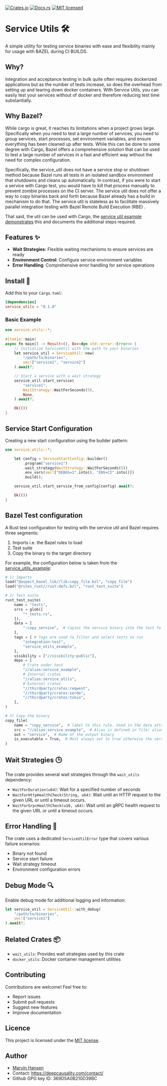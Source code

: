 [//]: # (---)

[//]: # (SPDX-License-Identifier: MIT)

[//]: # (---)

[![Crates.io][crates-badge]][crates-url]
[![Docs.rs][docs-badge]][docs-url]
[![MIT licensed][mit-badge]][mit-url]

[crates-badge]: https://img.shields.io/badge/Crates.io-Latest-blue

[crates-url]: https://crates.io/crates/service_utils

[docs-badge]: https://img.shields.io/badge/Docs.rs-Latest-blue

[docs-url]: https://docs.rs/service_utils/latest/service_utils/

[mit-badge]: https://img.shields.io/badge/License-MIT-blue.svg

[mit-url]: https://github.com/deepcausality-rs/deep_causality/blob/main/LICENSE


# Service Utils 🛠️

A simple utility for testing service binaries with ease and flexibility mainly for usage with BAZEL during CI BUILDS.

## Why?

Integration and acceptance testing in bulk quite often requires dockerized applications but as
the number of tests increase, so does the overhead from setting up and tearing down docker containers.
With Service Utils, you can easily test your services without of docker and therefore reducing test time substantially.

## Why Bazel?

While cargo is great, it reaches its limitations when a project grows large. Specifically when you need to test
a large number of services, you need to group services, start processes, set environment variables, and ensure
everything has been cleaned up after tests. While this can be done to some degree with Cargo, Bazel offers a
comprehensive solution that can be used to test a large number of services in a fast and efficient way without the need
for complex configuration.

Specifically, the service_util does not have a service stop or shutdown method because Bazel runs all tests in an
isolated sandbox environment that shutdowns and cleans up automatically. In contrast, if you were to start a service
with Cargo test, you would have to kill that process manually to prevent zombie processes on the CI server. The service
util does not offer a way to copy binaries back and forth because Bazel already has a build in mechanism to do that. The
service util is stateless as to facilitate massively parallel integration testing with Bazel Remote Build Execution (RBE) .

That said, the util can be used with Cargo,
the [service util example demonstrates](../../examples/service_utils_example)
this and documents the additional steps required.

## Features ✨

- **Wait Strategies**: Flexible waiting mechanisms to ensure services are ready
- **Environment Control**: Configure service environment variables
- **Error Handling**: Comprehensive error handling for service operations

## Install 🚀

Add this to your `Cargo.toml`:

```toml
[dependencies]
service_utils = "0.1.0"
```

### Basic Example

```rust
use service_utils::*;
 
#[tokio::main]
async fn main() -> Result<(), Box<dyn std::error::Error>> {
    // Initialize ServiceUtil with the path to your binaries
    let service_util = ServiceUtil::new(
        "/path/to/binaries",
        vec!["service1", "service2"]
    ).await?;

    // Start a service with a wait strategy
    service_util.start_service(
        "service1",
        WaitStrategy::WaitForSeconds(5),
        None,
    ).await?;

    Ok(())
}
```

## Service Start Configuration

Creating a new start configuration using the builder pattern:

```rust
use service_utils::*;

    let config = ServiceStartConfig::builder()
        .program("service1")
        .wait_strategy(WaitStrategy::WaitForSeconds(5))
        .env_vars(vec!["DEBUG=1".into(), "ENV=CI".into()])
        .build();

    service_util.start_service_from_config(config).await?;

    Ok(())
}
```

## Bazel Test configuration

A Rust test configuration for testing with the service util and Bazel requires three segments:
1) Imports i.e. the Bazel rules to load 
2) Test suite
3) Copy the binary to the target directory

For example, the configuration below is taken from the [service_utils_example](../../examples/service_utils_example):

```python
# 1) Imports   
load("@aspect_bazel_lib//lib:copy_file.bzl", "copy_file")
load("@rules_rust//rust:defs.bzl", "rust_test_suite")

# 2) Test suite 
rust_test_suite(
    name = "tests",
    srcs = glob([
        "*_tests.rs",
    ]),
    data = [
        ":copy_service",  # Copies the service binary into the test folder
    ],
    tags = [ # Tags are used to filter and select tests to run 
        "integration-test",
        "service_utils_example",
    ],
    visibility = ["//visibility:public"],
    deps = [
        # Crate under test
        "//alias:service_example",
        # Internal crates
        "//alias:service_utils",
        # External crates
        "//thirdparty/crates:reqwest",
        "//thirdparty/crates:serde",
        "//thirdparty/crates:tokio",
    ],
)

# 3) Copy the binary   
copy_file(
    name = "copy_service",  # label to this rule. Used in the data attribute
    src = "//alias:service_example",  # Alias is defined in file: alias/BUILD.bazel
    out = "service",  # Name of the output binary
    is_executable = True,  # Must always set to true otherwise the service cannot be started.
)
```  

## Wait Strategies 🕒

The crate provides several wait strategies through the `wait_utils` dependency:

- `WaitForDuration(u64)`: Wait for a specified number of seconds
- `WaitForHttpHealthCheck(String, u64)`: Wait until an HTTP request to the given URL or until a timeout occurs.
- `WaitForGrpcHealthCheck(u16, u64)`: Wait until an gRPC health request to the given URL or until a timeout occurs.

## Error Handling 🚨

The crate uses a dedicated `ServiceUtilError` type that covers various failure scenarios:

- Binary not found
- Service start failure
- Wait strategy timeout
- Environment configuration errors

## Debug Mode 🔍

Enable debug mode for additional logging and information:

```rust
let service_util = ServiceUtil::with_debug(
    "/path/to/binaries",
    vec!["service1"]
).await?;
```

## Related Crates 📦

- `wait_utils`: Provides wait strategies used by this crate
- `docker_utils`: Docker container management utilities

## Contributing

Contributions are welcome! Feel free to:

- Report issues
- Submit pull requests
- Suggest new features
- Improve documentation

## Licence

This project is licensed under the [MIT license](LICENSE).

## Author

* [Marvin Hansen](https://github.com/marvin-hansen)
* Contact: https://deepcausality.com/contact/
* Github GPG key ID: 369D5A0B210D39BC
